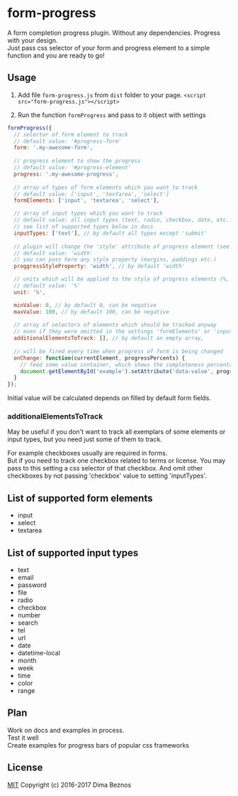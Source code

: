 # form-progress
A form completion progress plugin. Without any dependencies. Progress with your design.<br/>
Just pass css selector of your form and progress element to a simple function and you are ready to go!

## Usage

1. Add file `form-progress.js` from `dist` folder to your page.
`<script src="form-progress.js"></script>`

2. Run the function `formProgress` and pass to it object with settings

```javascript
formProgress({
  // selector of form element to track
  // default value: '#progress-form'
  form: '.my-awesome-form',
  
  // progress element to show the progress
  // default value: '#progress-element'
  progress: '.my-awesome-progress',
  
  // array of types of form elements which you want to track
  // default value: ['input', 'textarea', 'select']
  formElements: ['input', 'textarea', 'select'],

  // array of input types which you want to track
  // default value: all input types (text, radio, checkbox, date, etc.)
  // see list of supported types below in docs
  inputTypes: ['text'], // by default all types except 'submit'
  
  // plugin will change the 'style' attribute of progress element (see setting 'progress' above)
  // default value: 'width'
  // you can pass here any style property (margins, paddings etc.)
  proggressStyleProperty: 'width', // by default 'width'

  // units which will be applied to the style of progress elements (%, px, em, etc)
  // default value: '%'
  unit: '%',

  minValue: 0, // by default 0, can be negative
  maxValue: 100, // by default 100, can be negative
  
  // array of selectors of elements which should be tracked anyway
  // even if they were omitted in the settings 'formElements' or 'inputTypes'
  additionalElementsToTrack: [], // by default an empty array,
  
  // will be fired every time when progress of form is being changed
  onChange: function(currentElement, progressPercents) {
    // feed some value container, which shows the completeness percentage
    document.getElementById('example').setAttribute('data-value', progressPercents);
  }
});
```

Initial value will be calculated depends on filled by default form fields.

### additionalElementsToTrack
May be useful if you don't want to track all exemplars of some elements or input types, but you need just some of them to track.

For example checkboxes usually are required in forms.</br>
But if you need to track one checkbox related to terms or license. You may pass to this setting a css selector of that checkbox. And omit other checkboxes by not passing 'checkbox' value to setting 'inputTypes'.

## List of supported form elements

* input
* select
* textarea

## List of supported input types

* text
* email
* password
* file
* radio
* checkbox
* number
* search
* tel
* url
* date
* datetime-local
* month
* week
* time
* color 
* range 

## Plan

Work on docs and examples in process. <br>
Test it well <br>
Create examples for progress bars of popular css frameworks

## License
[MIT](https://www.tldrlegal.com/l/mit) Copyright (c) 2016-2017 Dima Beznos
